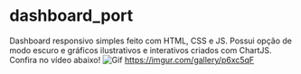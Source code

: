 # dashboard_port
Dashboard responsivo simples feito com HTML, CSS e JS. Possui opção de modo escuro e gráficos ilustrativos e interativos criados com ChartJS.
Confira no vídeo abaixo!
![Gif](https://imgur.com/gallery/p6xc5qF)
https://imgur.com/gallery/p6xc5qF
